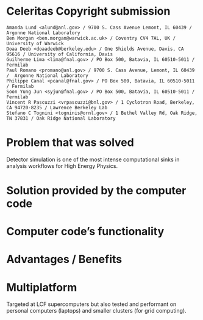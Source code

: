 # Celeritas Copyright submission


```
Amanda Lund <alund@anl.gov> / 9700 S. Cass Avenue Lemont, IL 60439 /  Argonne National Laboratory
Ben Morgan <ben.morgan@warwick.ac.uk> / Coventry CV4 7AL, UK / University of Warwick
Doaa Deeb <doaadeeb@berkeley.edu> / One Shields Avenue, Davis, CA 95616 / University of California, Davis
Guilherme Lima <lima@fnal.gov> / PO Box 500, Batavia, IL 60510-5011 / Fermilab
Paul Romano <promano@anl.gov> / 9700 S. Cass Avenue, Lemont, IL 60439 /  Argonne National Laboratory
Philippe Canal <pcanal@fnal.gov> / PO Box 500, Batavia, IL 60510-5011 / Fermilab
Soon Yung Jun <syjun@fnal.gov> / PO Box 500, Batavia, IL 60510-5011 / Fermilab
Vincent R Pascuzzi <vrpascuzzi@bnl.gov> / 1 Cyclotron Road, Berkeley, CA 94720-8235 / Lawrence Berkeley Lab
Stefano C Tognini <togninis@ornl.gov> / 1 Bethel Valley Rd, Oak Ridge, TN 37831 / Oak Ridge National Laboratory
```

# Problem that was solved

Detector simulation is one of the most intense computational sinks in analysis
workflows for High Energy Physics.

# Solution provided by the computer code

# Computer code’s functionality

# Advantages / Benefits

# Multiplatform

Targeted at LCF supercomputers but also tested and performant on personal computers (laptops) and smaller clusters (for grid computing).


